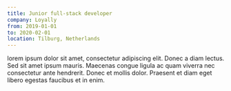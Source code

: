 ```yaml
---
title: Junior full-stack developer
company: Loyally
from: 2019-01-01
to: 2020-02-01
location: Tilburg, Netherlands
---
```


lorem ipsum dolor sit amet, consectetur adipiscing elit.
Donec a diam lectus. Sed sit amet ipsum mauris.
Maecenas congue ligula ac quam viverra nec consectetur ante hendrerit. Donec et mollis dolor.
Praesent et diam eget libero egestas faucibus et in enim.
